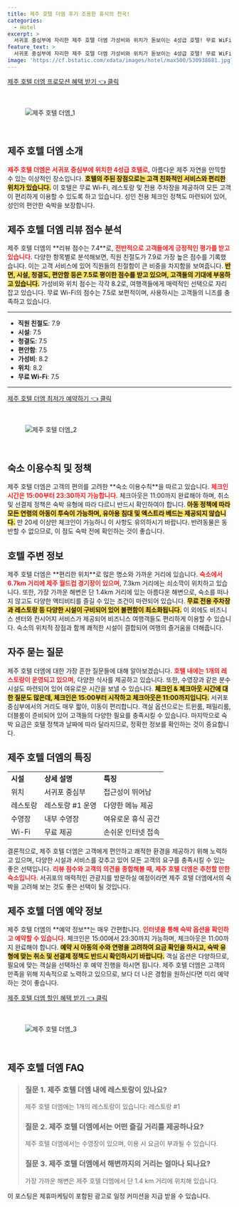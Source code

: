 ```yaml
---
title: 제주 호텔 더엠 후기 조용한 휴식의 천국!
categories:
  - Hotel
excerpt: >
  서귀포 중심부에 자리한 제주 호텔 더엠 가성비와 위치가 돋보이는 4성급 호텔! 무료 WiFi와 수영장이 준비되어 있으며 제주의 명소로의 접근성도 우수해 완벽한 여행의 시작점이 됩니다.
feature_text: >
  서귀포 중심부에 자리한 제주 호텔 더엠 가성비와 위치가 돋보이는 4성급 호텔! 무료 WiFi와 수영장이 준비되어 있으며 제주의 명소로의 접근성도 우수해 완벽한 여행의 시작점이 됩니다.
image: 'https://cf.bstatic.com/xdata/images/hotel/max500/530938681.jpg?k=b916330d228e5dbaf0b2bed03ebadd28224cb845371ca226fe7d37714b77bd6c&o=&hp=1'
---
```


<p><a class="modoo-button" href="https://tinyurl.com/28tc9au2" rel="nofollow noopener">제주 호텔 더엠 프로모션 혜택 받기 👈 클릭</a></p><br/>
<figure class="image"><img alt="제주 호텔 더엠_1" src="https://cf.bstatic.com/xdata/images/hotel/max1024x768/526225967.jpg?k=2a01fb429d15ac5446f6107b6721bc34b3ce14f8a407ed51808dc4c5f5f36007&amp;o=&amp;hp=1"/></figure><br/>

<h2 id="제주_호텔_더엠_소개">제주 호텔 더엠 소개</h2>
<p><b><span style="color: #ee2323;">제주 호텔 더엠은 서귀포 중심부에 위치한 4성급 호텔로,</span></b> 아름다운 제주 자연을 만끽할 수 있는 이상적인 장소입니다. <b><span style="background-color: #ffe066;">호텔의 주된 장점으로는 고객 친화적인 서비스와 편리한 위치가 있습니다.</span></b> 이 호텔은 무료 Wi-Fi, 레스토랑 및 전용 주차장을 제공하여 모든 고객이 편리하게 이용할 수 있도록 하고 있습니다. 성인 전용 체크인 정책도 마련되어 있어, 성인의 편안한 숙박을 보장합니다.</p>
<h2 id="호텔_리뷰_점수_분석">제주 호텔 더엠 리뷰 점수 분석</h2>
<p>제주 호텔 더엠의 **리뷰 점수는 7.4**로, <b><span style="color: #ee2323;">전반적으로 고객들에게 긍정적인 평가를 받고 있습니다.</span></b> 다양한 항목별로 분석해보면, 직원 친절도가 7.9로 가장 높은 점수를 기록했습니다. 이는 고객 서비스에 있어 직원들의 친절함이 큰 비중을 차지함을 보여줍니다. <b><span style="background-color: #ffe066;">반면, 시설, 청결도, 편안함 등은 7.5로 평이한 점수를 받고 있으며, 고객들의 기대에 부응하고 있습니다.</span></b> 가성비와 위치 점수는 각각 8.2로, 여행객들에게 매력적인 선택으로 자리 잡고 있습니다. 무료 Wi-Fi의 점수는 7.5로 보편적이며, 사용하시는 고객들의 니즈를 충족하고 있습니다.</p>
<hr/>
<ul>
<li><b>직원 친절도</b>: 7.9</li>
<li><b>시설</b>: 7.5</li>
<li><b>청결도</b>: 7.5</li>
<li><b>편안함</b>: 7.5</li>
<li><b>가성비</b>: 8.2</li>
<li><b>위치</b>: 8.2</li>
<li><b>무료 Wi-Fi</b>: 7.5</li>
</ul>
<hr/>
<p><a class="modoo-button" href="https://tinyurl.com/28tc9au2" rel="nofollow noopener">제주 호텔 더엠 최저가 예약하기 👈 클릭</a></p><br/>
<figure class="image"><img alt="제주 호텔 더엠_2" src="https://cf.bstatic.com/xdata/images/hotel/max500/530938681.jpg?k=b916330d228e5dbaf0b2bed03ebadd28224cb845371ca226fe7d37714b77bd6c&amp;o=&amp;hp=1"/></figure><br/>
<h2 id="숙소_이용수칙_및_정책">숙소 이용수칙 및 정책</h2>
<p>제주 호텔 더엠은 고객의 편의를 고려한 **숙소 이용수칙**을 따르고 있습니다. <b><span style="color: #ee2323;">체크인 시간은 15:00부터 23:30까지 가능합니다.</span></b> 체크아웃은 11:00까지 완료해야 하며, 취소 및 선결제 정책은 숙박 유형에 따라 다르니 반드시 확인하여야 합니다. <b><span style="background-color: #ffe066;">아동 정책에 따라 모든 연령의 아동이 투숙이 가능하며, 유아용 침대 및 엑스트라 베드는 제공되지 않습니다.</span></b> 만 20세 이상만 체크인이 가능하니 이 사항도 유의하시기 바랍니다. 반려동물은 동반할 수 없으므로, 이 점도 숙박 전에 확인하는 것이 좋습니다.</p>
<h2 id="호텔_주변_정보">호텔 주변 정보</h2>
<p>제주 호텔 더엠은 **편리한 위치**로 많은 명소와 가까운 거리에 있습니다. <b><span style="color: #ee2323;">숙소에서 6.7km 거리에 제주 월드컵 경기장이 있으며,</span></b> 7.3km 거리에는 쇠소깍이 위치하고 있습니다. 또한, 가장 가까운 해변은 단 1.4km 거리에 있는 아름다운 해변으로, 숙소를 떠나지 않고도 다양한 액티비티를 즐길 수 있는 조건이 마련되어 있습니다. <b><span style="background-color: #ffe066;">무료 전용 주차장과 레스토랑 등 다양한 시설이 구비되어 있어 불편함이 최소화됩니다.</span></b> 이 외에도 비즈니스 센터와 컨시어지 서비스가 제공되어 비즈니스 여행객들도 편리하게 이용할 수 있습니다. 숙소의 위치적 장점과 함께 쾌적한 시설이 결합되어 여행의 즐거움을 더해줍니다.</p>
<h2 id="자주_묻는_질문">자주 묻는 질문</h2>
<p>제주 호텔 더엠에 대한 가장 흔한 질문들에 대해 알아보겠습니다. <b><span style="color: #ee2323;">호텔 내에는 1개의 레스토랑이 운영되고 있으며,</span></b> 다양한 식사를 제공하고 있습니다. 또한, 수영장과 같은 분수시설도 마련되어 있어 여유로운 시간을 보낼 수 있습니다. <b><span style="background-color: #ffe066;">체크인 &amp; 체크아웃 시간에 대한 질문도 많은데, 체크인은 15:00부터 시작하고 체크아웃은 11:00까지입니다.</span></b> 서귀포 중심부에서의 거리도 매우 짧아, 이동이 편리합니다. 객실 옵션으로는 트윈룸, 패밀리룸, 더블룸이 준비되어 있어 고객들의 다양한 필요를 충족시킬 수 있습니다. 마지막으로 숙박 요금은 호텔 정책과 날짜에 따라 달라지므로, 정확한 정보를 확인하는 것이 중요합니다.</p>
<h2 id="제주_호텔_더엠_특징">제주 호텔 더엠의 특징</h2>
<table>
<tr>
<td><b>시설</b></td>
<td><b>상세 설명</b></td>
<td><b>특징</b></td>
</tr>
<tr>
<td>위치</td>
<td>서귀포 중심부</td>
<td>접근성이 뛰어남</td>
</tr>
<tr>
<td>레스토랑</td>
<td>레스토랑 #1 운영</td>
<td>다양한 메뉴 제공</td>
</tr>
<tr>
<td>수영장</td>
<td>내부 수영장</td>
<td>여유로운 휴식 공간</td>
</tr>
<tr>
<td>Wi-Fi</td>
<td>무료 제공</td>
<td>손쉬운 인터넷 접속</td>
</tr>
</table>
<p>결론적으로, 제주 호텔 더엠은 고객에게 편안하고 쾌적한 환경을 제공하기 위해 노력하고 있으며, 다양한 시설과 서비스를 갖추고 있어 모든 고객의 요구를 충족시킬 수 있는 좋은 선택입니다. <b><span style="color: #ee2323;">리뷰 점수와 고객의 의견을 종합해볼 때, 제주 호텔 더엠은 추천할 만한 숙소입니다.</span></b> 서귀포의 매력적인 관광지를 방문하실 예정이라면 제주 호텔 더엠에서의 숙박을 고려해 보는 것도 좋은 선택이 될 것입니다.</p>
<h2 id="제주_호텔_더엠_예약_정보">제주 호텔 더엠 예약 정보</h2>
<p>제주 호텔 더엠의 **예약 정보**는 매우 간편합니다. <b><span style="color: #ee2323;">인터넷을 통해 숙박 옵션을 확인하고 예약할 수 있습니다.</span></b> 체크인은 15:00에서 23:30까지 가능하며, 체크아웃은 11:00까지 완료해야 합니다. <b><span style="background-color: #ffe066;">예약 시 아동의 수와 연령을 고려하여 요금 확인을 하시고, 숙박 유형에 맞는 취소 및 선결제 정책도 반드시 확인하시기 바랍니다.</span></b> 객실 옵션은 다양하므로, 필요에 맞는 객실을 선택하신 후 예약 진행을 하시면 됩니다. 제주 호텔 더엠은 고객의 만족을 위해 지속적으로 노력하고 있으므로, 보다 더 나은 경험을 원하신다면 미리 예약하는 것이 좋습니다.</p>

<p><a class="modoo-button" href="https://tinyurl.com/28tc9au2" rel="nofollow noopener">제주 호텔 더엠 할인 혜택 받기 👈 클릭</a></p><br>

<figure class="image"><img src="https://cf.bstatic.com/xdata/images/hotel/max500/530938598.jpg?k=a21348839fca0ff1c314cce66233c842d6a5db7523543518a018297499fb1614&o=&hp=1" alt="제주 호텔 더엠_3"></figure><br>
<h2 id="제주 호텔 더엠_FAQ">제주 호텔 더엠 FAQ</h2>
<div itemscope="" itemtype="https://schema.org/FAQPage"> 
<blockquote> 
<div itemscope="" itemprop="mainEntity" itemtype="https://schema.org/Question"> 
<h3 id="질문_1" itemprop="name">질문 1. 제주 호텔 더엠 내에 레스토랑이 있나요?</h3> 
<div itemscope="" itemprop="acceptedAnswer" itemtype="https://schema.org/Answer"> 
<span itemprop="text"> 
<p>제주 호텔 더엠에는 1개의 레스토랑이 있습니다: 레스토랑 #1</p> 
</span> 
</div> 
</div> 

<div itemscope="" itemprop="mainEntity" itemtype="https://schema.org/Question"> 
<h3 id="질문_2" itemprop="name">질문 2. 제주 호텔 더엠에서는 어떤 즐길 거리를 제공하나요?</h3> 
<div itemscope="" itemprop="acceptedAnswer" itemtype="https://schema.org/Answer"> 
<span itemprop="text"> 
<p>제주 호텔 더엠에서는 수영장이 있으며, 이용 시 요금이 부과될 수 있습니다.</p> 
</span> 
</div> 
</div> 

<div itemscope="" itemprop="mainEntity" itemtype="https://schema.org/Question"> 
<h3 id="질문_3" itemprop="name">질문 3. 제주 호텔 더엠에서 해변까지의 거리는 얼마나 되나요?</h3> 
<div itemscope="" itemprop="acceptedAnswer" itemtype="https://schema.org/Answer"> 
<span itemprop="text"> 
<p>가장 가까운 해변은 제주 호텔 더엠에서 단 1.4 km 거리에 위치해 있습니다.</p> 
</span> 
</div> 
</div> 
</blockquote> 
</div><p>이 포스팅은 제휴마케팅이 포함된 광고로 일정 커미션을 지급 받을 수 있습니다.</p>

